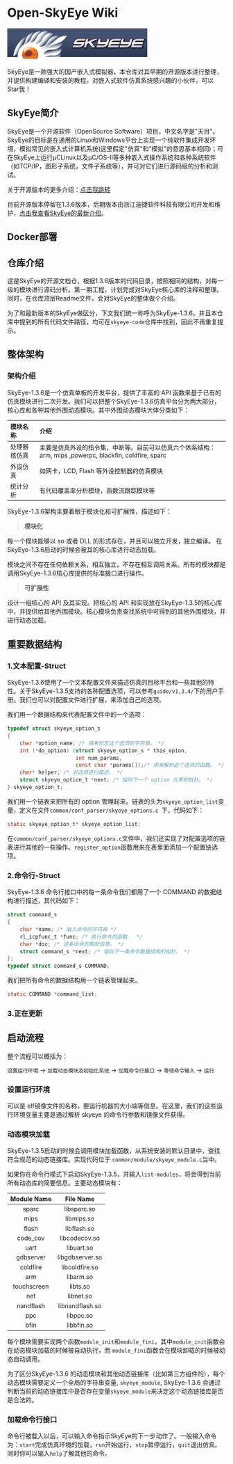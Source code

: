 # Open-SkyEye Wiki
![输入图片说明](Skyeye-logo.png)

SkyEye是一款强大的国产嵌入式模拟器，本仓库对其早期的开源版本进行整理，并提供构建编译和安装的教程。对嵌入式软件仿真系统感兴趣的小伙伴，可以 Star我！

## SkyEye简介

SkyEye是一个开源软件（OpenSource Software）项目，中文名字是"天目"。SkyEye的目标是在通用的Linux和Windows平台上实现一个纯软件集成开发环境，模拟常见的嵌入式计算机系统(这里假定"仿真"和"模拟"的意思基本相同)；可在SkyEye上运行μCLinux以及μC/OS-II等多种嵌入式操作系统和各种系统软件（如TCP/IP，图形子系统，文件子系统等），并可对它们进行源码级的分析和测试。

关于开源版本的更多介绍：[点击我跳转](https://www.oschina.net/p/skyeye?hmsr=aladdin1e1)

目前开源版本停留在1.3.6版本，后期版本由浙江迪捷软件科技有限公司开发和维护，[点击我查看SkyEye的最新介绍](https://www.digiproto.com/product/24.html)。



## Docker部署



## 仓库介绍

这是SkyEye的开源文档仓，根据1.3.6版本的代码目录，按照相同的结构，对每一级的模块进行源码分析。第一期工程，计划完成对SkyEye核心库的注释和整理。同时，在仓库顶层Readme文件，会对SkyEye的整体做个介绍。


为了和最新版本的SkyEye做区分，下文我们统一称呼为SkyEye-1.3.6。并且本仓库中提到的所有代码文件路径，均可在`skyeye-code`仓库中找到，因此不再重复提示。





## 整体架构


### 架构介绍

SkyEye-1.3.6是一个仿真单板的开发平台，提供了丰富的 API 函数来基于已有的仿真模块进行二次开发。我们可以把整个SkyEye-1.3.6仿真平台分为两大部分，核心库和各种其他外围动态模块。其中外围动态模块大体分类如下：

| 模块名称     | 介绍                                                         |
| :----------- | :----------------------------------------------------------- |
| 处理器核仿真 | 主要是仿真外设的指令集，中断等。目前可以仿真六个体系结构：arm, mips ,powerpc, blackfin, coldfire, sparc |
| 外设仿真     | 如网卡，LCD, Flash 等外设控制器的仿真模块                    |
| 统计分析     | 有代码覆盖率分析模块，函数流跟踪模块等                       |

SkyEye-1.3.6架构主要着眼于模块化和可扩展性，描述如下：

> **模块化**

每一个模块能够以 so 或者 DLL 的形式存在，并且可以独立开发，独立编译。 在SkyEye-1.3.6启动的时候会被其的核心库进行动态加载。

模块之间不存在任何依赖关系，相互独立，不存在相互调用关系。所有的模块都是调用SkyEye-1.3.6核心库提供的标准接口进行操作。

> **可扩展性**

设计一组核心的 API 及其实现。把核心的 API 和实现放在SkyEye-1.3.5的核心库中，并提供给其他外围模块。核心模块负责查找系统中可得到的其他外围模块，并进行动态加载。





## 重要数据结构


### 1.文本配置-Struct

SkyEye-1.3.6使用了一个文本配置文件来描述仿真的目标平台和一些其他的特性。关于SkyEye-1.3.5支持的各种配置选项，可以参考`guide/v1.3.4/`下的用户手册。我们也可以对配置文件进行扩展，来添加自己的选项。

我们用一个数据结构来代表配置文件中的一个选项：

```C
typedef struct skyeye_option_s
{
	char *option_name; /* 用来标志这个选项的字符串。 */
	int (*do_option) (struct skyeye_option_s * this_opion, 
                      int num_params, 
                      const char *params[]);/* 用来解析这个选项的函数。 */
	char* helper; /* 对选项进行描述。 */
	struct skyeye_option_t *next; /* 指向下一个 option 元素的指针。 */
} skyeye_option_t;
```

我们用一个链表来把所有的 option 管理起来。链表的头为`skyeye_option_list`变量，定义在文件`common/conf_parser/skyeye_options.c `下，代码如下：

```C
static skyeye_option_t* skyeye_option_list;
```

在`common/conf_parser/skyeye_options.c`文件中，我们还实现了对配置选项的链表进行其他的一些操作。`register_option`函数用来在表里面添加一个配置链选项。

### 2.命令行-Struct

SkyEye-1.3.6 命令行接口中的每一条命令我们都用了一个 COMMAND 的数据结构进行描述，其代码如下：

```c
struct command_s
{
	char *name; /* 敲入命令的字符串 */
	rl_icpfunc_t *func; /* 执行命令的函数.  */
	char *doc; /* 这条命令的帮助信息。 */
	struct command_s *next; /* 指向下一条命令数据结构的指针。 */
};
typedef struct command_s COMMAND;
```



我们把所有命令的数据结构用一个链表管理起来。 

```C
static COMMAND *command_list;
```





### 3.正在更新



## 启动流程

整个流程可以概括为：

`设置运行环境` ->  `加载动态模块及初始化系统` -> `加载命令行接口` -> `等待命令输入` -> `运行`




### 设置运行环境



可以是 elf镜像文件的名称，要运行机器的大小端等信息。在这里，我们的这些运行环境变量主要是通过解析 skyeye 的命令行参数和镜像文件获得。




### 动态模块加载

SkyEye-1.3.5启动的时候会调用模块加载函数，从系统安装的默认目录中，查找符合规范的动态链接库。实现代码位于 `common/module/skyeye_module.c`当中。

如果你在命令行模式下启动SkyEye-1.3.5，并输入`list-modules`，将会得到当前所有动态库的简要信息。主要动态模块有：

| Module Name |    File Name    |
| :---------: | :-------------: |
|    sparc    |   libsparc.so   |
|    mips     |   libmips.so    |
|    flash    |   libflash.so   |
|  code_cov   |  libcodecov.so  |
|    uart     |   libuart.so    |
|  gdbserver  | libgdbserver.so |
|  coldfire   | libcoldfire.so  |
|     arm     |    libarm.so    |
| touchscreen |    libts.so     |
|     net     |    libnet.so    |
|  nandflash  | libnandflash.so |
|     ppc     |    libppc.so    |
|    bfin     |   libbfin.so    |

每个模块需要实现两个函数`module_init`和`module_fini`，其中`module_init`函数会在动态模块加载的时候被自动执行，而 `module_fini`函数会在模块卸载的时候被动态自动调用。 

为了区分SkyEye-1.3.6 的动态模块和其他动态链接库（比如第三方组件的），每个动态模块需要定义一个全局的字符串变量, `skyeye_module`, SkyEye-1.3.6 会通过判断当前的动态链接库中是否存在变量`skyeye_module`来决定这个动态链接库是否是合法的。




### 加载命令行接口

命令行被载入以后，可以输入命令指示SkyEye的下一步动作了。一般输入命令为：`start`完成仿真环境的加载，`run`开始运行，`stop`暂停运行，`quit`退出仿真。同时你可以输入`help`了解其他的命令。
